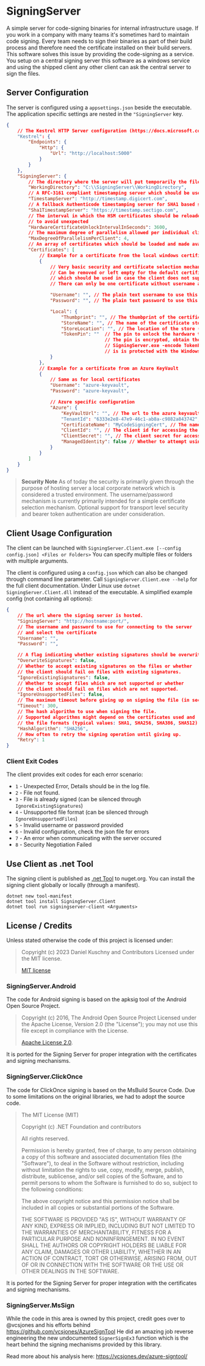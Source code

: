 # SigningServer

A simple server for code-signing binaries for internal infrastructure usage.
If you work in a company with many teams it's sometimes hard to maintain code signing. Every team needs to sign their
binaries
as part of their build process and therefore need the certificate installed on their build servers. This software solves
this issue
by providing the code-signing as a service. You setup on a central signing server this software as a windows service and
using the shipped client any other client can ask the central server to sign the files.

## Server Configuration

The server is configured using a `appsettings.json` beside the executable. The application
specific settings are nested in the `"SigningServer` key.

```json
{
    // The Kestrel HTTP Server configuration (https://docs.microsoft.com/en-us/aspnet/core/fundamentals/servers/kestrel/endpoints?view=aspnetcore-6.0)
    "Kestrel": {
        "Endpoints": {
            "Http": {
                "Url": "http://localhost:5000"
            }
        }
    },
    "SigningServer": {
        // The directory where the server will put temporarily the files during signing
        "WorkingDirectory": "C:\\SigningServer\\WorkingDirectory",
        // A RFC-3161 compliant timestamping server which should be used. 
        "TimestampServer": "http://timestamp.digicert.com",
        // A fallback Authenticode timestamping server for SHA1 based signing
        "Sha1TimestampServer": "https://timestamp.sectigo.com",
        // The interval in which the HSM certificates should be reloaded
        // to avoid unexpected  
        "HardwareCertificateUnlockIntervalInSeconds": 3600,
        // The maximum degree of parallelism allowed per individual client.
        "MaxDegreeOfParallelismPerClient": 4,
        // An array of certificates which should be loaded and made available
        "Certificates": [
            // Example for a certificate from the local windows certificate store
            {
                // Very basic security and certificate selection mechanism
                // Can be removed or left empty for the default certificate
                // which should be used in case the client does not supply credentials.
                // There can only be one certificate without username and password 

                "Username": "", // The plain text username to use this certificate
                "Password": "", // The plain text password to use this certificate

                "Local": {
                    "Thumbprint": "", // The thumbprint of the certificate to load
                    "StoreName": "", // The name of the certificate store to access (AddressBook, AuthRoot, CertificateAuthority, Disallowed, My, Root, TrustedPeople, TrustedPublisher)
                    "StoreLocation": "", // The location of the store (CurrentUser, LocalMachine)
                    "TokenPin": ""  // The pin to unlock the hardware token (holding EV certificates)
                                    // The pin is encrypted, obtain the value to put here with 
                                    // SigningServer.exe -encode TokenPinHere
                                    // is is protected with the Windows DPAPI
                }
            },
            // Example for a certificate from an Azure KeyVault
            {
                // Same as for local certificates
                "Username": "azure-keyvault",
                "Password": "azure-keyvault",

                // Azure specific configuration
                "Azure": {
                    "KeyVaultUrl": "", // The url to the azure keyvault like https://weu-000-keyvaultname.vault.azure.net/
                    "TenantId": "6333e2e8-47e9-46c1-ab8a-c9882a843742", // The ID of the tenant for accessing the keyvault
                    "CertificateName": "MyCodeSigningCert", // The name of the certificate in the key vault
                    "ClientId": "", // The client id for accessing the Key Vault (OAuth Client Credentias Grant flow)
                    "ClientSecret": "", // The client secret for accessing the Key Vault (OAuth Client Credentias Grant flow)
                    "ManagedIdentity": false // Whether to attempt using a managed identity for authentication
                }
            }
        ]
    }
}
```

> **Security Note** As of today the security is primarily given through the purpose of hosting server
> a local corporate network which is considered a trusted environment. The username/password mechanism
> is currently primarily intended for a simple certificate selection mechanism. Optional support for
> transport level security and bearer token authentication are under consideration.

## Client Usage Configuration

The client can be launched with
`SigningServer.Client.exe [--config config.json] <Files or Folders>`
You can specify multiple files or folders with multiple arguments.

The client is configured using a `config.json` which can also be changed through command line parameter. Call `SigningServer.Client.exe --help` for the full client documentation.
Under Linux use `dotnet SigningServer.Client.dll` instead of the executable. A simplified example config (not containing all options):

```json
{
    // The url where the signing server is hosted.
    "SigningServer": "http://hostname:port/",
    // The username and password to use for connecting to the server
    // and select the certificate
    "Username": "",
    "Password": "",

    // A flag indicating whether existing signatures should be overwritten
    "OverwriteSignatures": false,
    // Whether to accept existing signatures on the files or whether
    // the client should fail on files with existing signatures.
    "IgnoreExistingSignatures": false,
    // Whether to accept files which are not supported or whether
    // the client should fail on files which are not supported.
    "IgnoreUnsupportedFiles": false,
    // The maximum timeout before giving up on signing the file (in seconds)
    "Timeout": 300,
    // The hash algorithm to use when signing the file.
    // Supported algorithms might depend on the certificates used and 
    // the file formats (typical values: SHA1, SHA256, SHA386, SHA512)
    "HashAlgorithm": "SHA256",
    // How often to retry the signing operation until giving up. 
    "Retry": 1
}
```

### Client Exit Codes

The client provides exit codes for each error scenario:

* `1` - Unexpected Error, Details should be in the log file.
* `2` - File not found.
* `3` - File is already signed (can be silenced through `IgnoreExistingSignatures`)
* `4` - Unsupported file format (can be silenced through `IgnoreUnsupportedFiles`)
* `5` - Invalid username or password provided
* `6` - Invalid configuration, check the json file for errors
* `7` - An error when communicating with the server occured
* `8` - Security Negotiation Failed

## Use Client as .net Tool
The signing client is published as [.net Tool](https://learn.microsoft.com/en-us/dotnet/core/tools/global-tools) to nuget.org. 
You can install the signing client globally or locally (through a manifest). 

```
dotnet new tool-manifest
dotnet tool install SigningServer.Client
dotnet tool run signingserver-client <Arguments>
```

## License / Credits

Unless stated otherwise the code of this project is licensed under:

> Copyright (c) 2023 Daniel Kuschny and Contributors
> Licensed under the MIT license.
>
> [MIT license](LICENSE)

### SigningServer.Android

The code for Android signing is based on the apksig tool of the Android Open Source Project.

> Copyright (c) 2016, The Android Open Source Project
> Licensed under the Apache License, Version 2.0 (the "License");
> you may not use this file except in compliance with the License.
>
> [Apache License 2.0](SigningServer.Android/LICENSE).

It is ported for the Signing Server for proper integration with the certificates and signing mechanisms.

### SigningServer.ClickOnce

The code for ClickOnce signing is based on the MsBuild Source Code. Due to some limitations
on the original libraries, we had to adopt the source code. 

> The MIT License (MIT)
> 
> Copyright (c) .NET Foundation and contributors
> 
> All rights reserved.
> 
> Permission is hereby granted, free of charge, to any person obtaining a copy
> of this software and associated documentation files (the "Software"), to deal
> in the Software without restriction, including without limitation the rights
> to use, copy, modify, merge, publish, distribute, sublicense, and/or sell
> copies of the Software, and to permit persons to whom the Software is
> furnished to do so, subject to the following conditions:
> 
> The above copyright notice and this permission notice shall be included in all
> copies or substantial portions of the Software.
> 
> THE SOFTWARE IS PROVIDED "AS IS", WITHOUT WARRANTY OF ANY KIND, EXPRESS OR
> IMPLIED, INCLUDING BUT NOT LIMITED TO THE WARRANTIES OF MERCHANTABILITY,
> FITNESS FOR A PARTICULAR PURPOSE AND NONINFRINGEMENT. IN NO EVENT SHALL THE
> AUTHORS OR COPYRIGHT HOLDERS BE LIABLE FOR ANY CLAIM, DAMAGES OR OTHER
> LIABILITY, WHETHER IN AN ACTION OF CONTRACT, TORT OR OTHERWISE, ARISING FROM,
> OUT OF OR IN CONNECTION WITH THE SOFTWARE OR THE USE OR OTHER DEALINGS IN THE
> SOFTWARE.

It is ported for the Signing Server for proper integration with the certificates and signing mechanisms.

### SigningServer.MsSign

While the code in this area is owned by this project, credit goes over to @vcsjones
and his efforts behind https://github.com/vcsjones/AzureSignTool
He did an amazing job reverse engineering the new undocumented `SignerSignEx3` function which is the heart behind the
signing mechanisms
provided by this library.

Read more about his analysis here: https://vcsjones.dev/azure-signtool/
